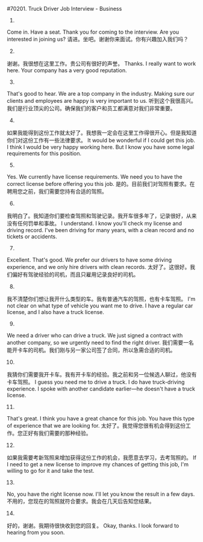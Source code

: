 #70201. Truck Driver Job Interview - Business

1.
Come in. Have a seat. Thank you for coming to the interview. Are you interested in joining us?
请进。坐吧。谢谢你来面试。你有兴趣加入我们吗？

2.
谢谢。我很想在这里工作。贵公司有很好的声誉。
Thanks. I really want to work here. Your company has a very good reputation.

3.
That's good to hear. We are a top company in the industry. Making sure our clients and employees are happy is very important to us.
听到这个我很高兴。我们是行业顶尖的公司。确保我们的客户和员工都满意对我们非常重要。

4.
如果我能得到这份工作就太好了。我想我一定会在这里工作得很开心。但是我知道你们对这份工作有一些法律要求。
It would be wonderful if I could get this job. I think I would be very happy working here. But I know you have some legal requirements for this position.

5.
Yes. We currently have license requirements. We need you to have the correct license before offering you this job.
是的。目前我们对驾照有要求。在聘用您之前，我们需要您持有合适的驾照。

6.
我明白了。我知道你们要检查驾照和驾驶记录。我开车很多年了，记录很好，从来没有任何罚单和事故。
I understand. I know you'll check my license and driving record. I've been driving for many years, with a clean record and no tickets or accidents.

7.
Excellent. That's good. We prefer our drivers to have some driving experience, and we only hire drivers with clean records.
太好了。这很好。我们偏好有驾驶经验的司机，而且只雇用记录良好的司机。

8.
我不清楚你们想让我开什么类型的车。我有普通汽车的驾照，也有卡车驾照。
I'm not clear on what type of vehicle you want me to drive. I have a regular car license, and I also have a truck license.

9.
We need a driver who can drive a truck. We just signed a contract with another company, so we urgently need to find the right driver.
我们需要一名能开卡车的司机。我们刚与另一家公司签了合同，所以急需合适的司机。

10.
我猜你们需要我开卡车。我有开卡车的经验。我之前和另一位候选人聊过，他没有卡车驾照。
I guess you need me to drive a truck. I do have truck-driving experience. I spoke with another candidate earlier—he doesn't have a truck license.

11.
That's great. I think you have a great chance for this job. You have this type of experience that we are looking for.
太好了。我觉得您很有机会得到这份工作。您正好有我们需要的那种经验。

12.
如果我需要考新驾照来增加获得这份工作的机会，我愿意去学习，去考驾照的。
If I need to get a new license to improve my chances of getting this job, I'm willing to go for it and take the test.

13.
No, you have the right license now. I'll let you know the result in a few days.
不用的，您现在的驾照就符合要求。我会在几天后告知您结果。

14.
好的，谢谢。我期待很快收到您的回复。
Okay, thanks. I look forward to hearing from you soon.